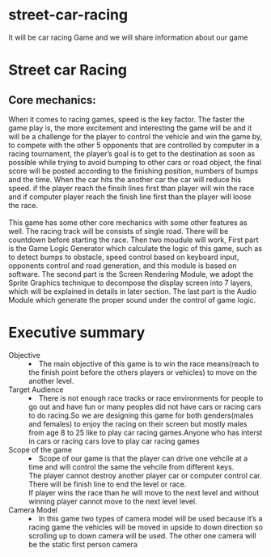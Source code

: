 # street-car-racing
It will be car racing Game and we will share information about our game

<html>
<body>
    <h1>
        Street car Racing
    </h1>
    <h2>
        Core mechanics:
    </h2>
    <p>
        When it comes to racing games, speed is the key factor. The faster the game play is, the more excitement and interesting
        the game will be and it will be a challenge for the player to control
        the vehicle and win the game by, to compete with the other 5
        opponents that are controlled by computer in a racing tournament, the player’s goal is to get to the
        destination as soon as possible while trying to avoid bumping to other cars or road object, the final score
        will be posted according to the finishing position, numbers of bumps and the time.
        When the car hits the another car the car will reduce his speed. if the player reach the finsih lines first than player
        will win the race and if computer player reach the finish line first than the player will loose the race.
        <br>
        <br>
        This game has some other core mechanics with some other features as well. The racing track will be consists of single road.
        There will be countdown before starting the race. Then two moudule will work, First part is the Game Logic Generator which calculate the
        logic of this game, such as to detect bumps to obstacle, speed control based on keyboard input, opponents
        control and road generation, and this module is based on software. The second part is the Screen
        Rendering Module, we adopt the Sprite Graphics technique to decompose the display screen into 7 layers,
        which will be explained in details in later section. The last part is the Audio Module which generate the
        proper sound under the control of game logic.</p>
<h1> Executive summary</h1>
<dt>Objective</dt>
    <dd>
    <li>The main objective of this game is to win the race means(reach to the finish point before the others players or vehicles) to move on the another level.</li>
    </dd>
    <dt>Target Audience</dt>
    <dd>
    <li> There is not enough race tracks or race environments for people to go out and have fun or many peoples did not have cars or racing cars to do racing.So we are designing this game for both genders(males and females) to enjoy the racing on their screen but mostly males from age 8 to 25 like to play car racing games.Anyone who has  interst in cars or racing cars love to play car racing games</li>
    </dd>
    <dt>Scope of the game</dt>
    <dd> <li>
      Scope of our game is that the player can drive one vehcile at a time and will control the same the vehcile from different keys.<br>
        The player cannot destroy another player car or computer control car.<br>
        There will be finish line to end the level or race.<br>
        If player wins the race than he will move to the next level and without winning player cannot move to the next level level.
         </li>
     </dd>
     <dt>Camera Model</dt>
    <dd>
    <li>In this game two types of camera model will be used because it’s a racing game the vehicles will be moved in upside to down direction so scrolling up to down camera will be used. The other one camera will be the static first person camera </li>    
    </dd>   
      </body>
</html>
